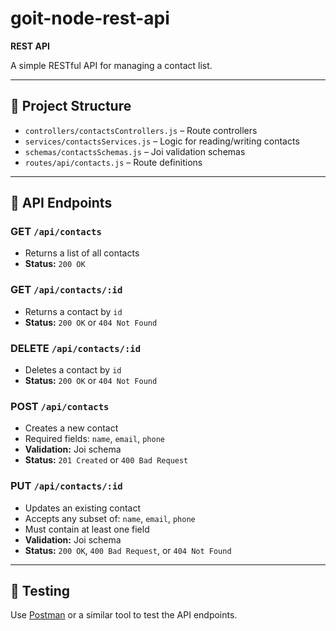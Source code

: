 # goit-node-rest-api

**REST API**

A simple RESTful API for managing a contact list.

---

## 📁 Project Structure

- `controllers/contactsControllers.js` – Route controllers  
- `services/contactsServices.js` – Logic for reading/writing contacts  
- `schemas/contactsSchemas.js` – Joi validation schemas  
- `routes/api/contacts.js` – Route definitions  

---

## 🔌 API Endpoints

### GET `/api/contacts`
- Returns a list of all contacts  
- **Status:** `200 OK`

### GET `/api/contacts/:id`
- Returns a contact by `id`  
- **Status:** `200 OK` or `404 Not Found`

### DELETE `/api/contacts/:id`
- Deletes a contact by `id`  
- **Status:** `200 OK` or `404 Not Found`

### POST `/api/contacts`
- Creates a new contact  
- Required fields: `name`, `email`, `phone`  
- **Validation:** Joi schema  
- **Status:** `201 Created` or `400 Bad Request`

### PUT `/api/contacts/:id`
- Updates an existing contact  
- Accepts any subset of: `name`, `email`, `phone`  
- Must contain at least one field  
- **Validation:** Joi schema  
- **Status:** `200 OK`, `400 Bad Request`, or `404 Not Found`

---

## 🧪 Testing

Use [Postman](https://www.postman.com/) or a similar tool to test the API endpoints.
